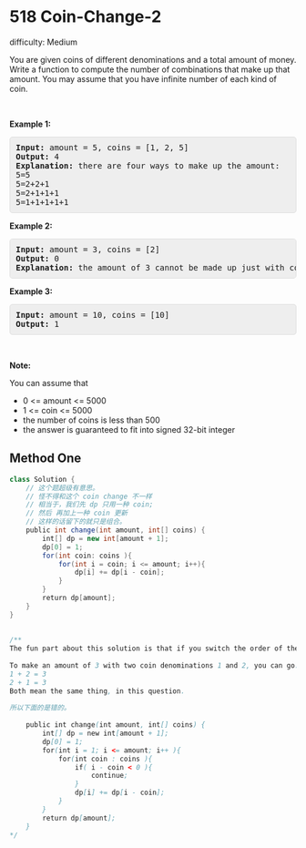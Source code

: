 # 518 Coin-Change-2 
 
difficulty: Medium 
 
<style>
        section pre{
          background-color: #eee;
          border: 1px solid #ddd;
          padding:10px;
          border-radius: 5px;
        }
      </style>
<section>
<div><p>You are given coins of different denominations and a total amount of money. Write a function to compute the number of combinations that make up that amount. You may assume that you have infinite number of each kind of coin.</p>
<ul>
</ul>
<p>&nbsp;</p>
<p><b>Example 1:</b></p>
<pre><b>Input:</b> amount = 5, coins = [1, 2, 5]
<b>Output:</b> 4
<b>Explanation:</b> there are four ways to make up the amount:
5=5
5=2+2+1
5=2+1+1+1
5=1+1+1+1+1
</pre>
<p><b>Example 2:</b></p>
<pre><b>Input:</b> amount = 3, coins = [2]
<b>Output:</b> 0
<b>Explanation:</b> the amount of 3 cannot be made up just with coins of 2.
</pre>
<p><b>Example 3:</b></p>
<pre><b>Input:</b> amount = 10, coins = [10] 
<b>Output:</b> 1
</pre>
<p>&nbsp;</p>
<p><b>Note:</b></p>
<p>You can assume that</p>
<ul>
	<li>0 &lt;= amount &lt;= 5000</li>
	<li>1 &lt;= coin &lt;= 5000</li>
	<li>the number of coins is less than 500</li>
	<li>the answer is guaranteed to fit into signed 32-bit integer</li>
</ul>
</div></section>
 
 ## Method One 
 
``` Java
class Solution {
    // 这个题超级有意思。
    // 怪不得和这个 coin change 不一样
    // 相当于，我们先 dp 只用一种 coin;
    // 然后 再加上一种 coin 更新
    // 这样的话留下的就只是组合。
    public int change(int amount, int[] coins) {
        int[] dp = new int[amount + 1];
        dp[0] = 1;
        for(int coin: coins ){
            for(int i = coin; i <= amount; i++){
                dp[i] += dp[i - coin];
            }
        }
        return dp[amount];
    }
}
​
​
/**
The fun part about this solution is that if you switch the order of the for loops in the code, your answer almost doubles! Learnt it the hard way.
​
To make an amount of 3 with two coin denominations 1 and 2, you can go:
1 + 2 = 3
2 + 1 = 3
Both mean the same thing, in this question.
​
所以下面的是错的。
​
    public int change(int amount, int[] coins) {
        int[] dp = new int[amount + 1];
        dp[0] = 1;
        for(int i = 1; i <= amount; i++ ){
            for(int coin : coins ){
                if( i - coin < 0 ){
                    continue;
                }
                dp[i] += dp[i - coin];
            }       
        }
        return dp[amount];
    }
*/
​
```
